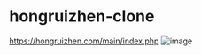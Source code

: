 # hongruizhen-clone

https://hongruizhen.com/main/index.php
![image](https://user-images.githubusercontent.com/72171903/127758866-8ac82cd4-d1b2-426b-8976-9268f0094941.png)

